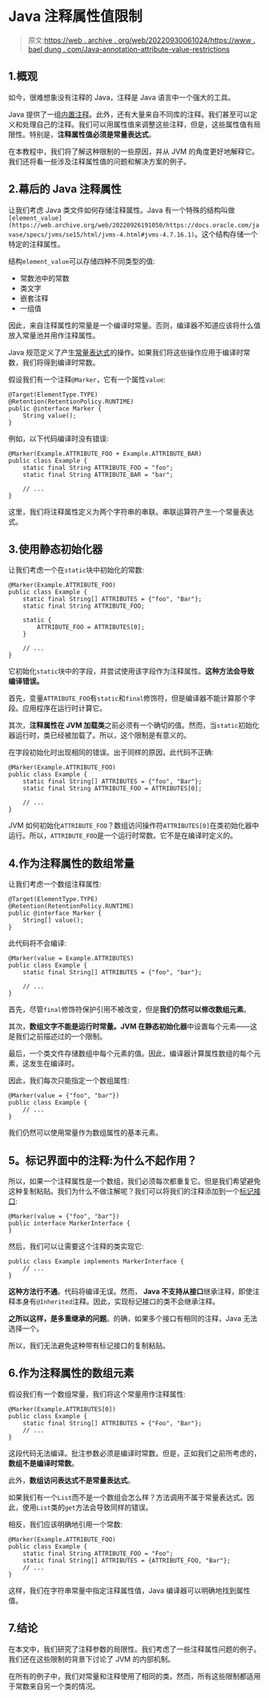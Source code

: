 # Java 注释属性值限制

> 原文:[https://web . archive . org/web/20220930061024/https://www . bael dung . com/Java-annotation-attribute-value-restrictions](https://web.archive.org/web/20220930061024/https://www.baeldung.com/java-annotation-attribute-value-restrictions)

## 1.概观

如今，很难想象没有注释的 Java，注释是 Java 语言中一个强大的工具。

Java 提供了一组[内置注释](/web/20220926191050/https://www.baeldung.com/java-default-annotations)。此外，还有大量来自不同库的注释。我们甚至可以定义和处理自己的注释。我们可以用属性值来调整这些注释，但是，这些属性值有局限性。特别是，**注释属性值必须是常量表达式**。

在本教程中，我们将了解这种限制的一些原因，并从 JVM 的角度更好地解释它。我们还将看一些涉及注释属性值的问题和解决方案的例子。

## 2.幕后的 Java 注释属性

让我们考虑 Java 类文件如何存储注释属性。Java 有一个特殊的结构叫做`[element_value](https://web.archive.org/web/20220926191050/https://docs.oracle.com/javase/specs/jvms/se15/html/jvms-4.html#jvms-4.7.16.1)`。这个结构存储一个特定的注释属性。

结构`element_value`可以存储四种不同类型的值:

*   常数池中的常数
*   类文字
*   嵌套注释
*   一组值

因此，来自注释属性的常量是一个编译时常量。否则，编译器不知道应该将什么值放入常量池并用作注释属性。

Java 规范定义了产生[常量表达式](https://web.archive.org/web/20220926191050/https://docs.oracle.com/javase/specs/jls/se8/html/jls-15.html#jls-15.28)的操作。如果我们将这些操作应用于编译时常数，我们将得到编译时常数。

假设我们有一个注释`@Marker`，它有一个属性`value`:

```
@Target(ElementType.TYPE)
@Retention(RetentionPolicy.RUNTIME)
public @interface Marker {
    String value();
}
```

例如，以下代码编译时没有错误:

```
@Marker(Example.ATTRIBUTE_FOO + Example.ATTRIBUTE_BAR)
public class Example {
    static final String ATTRIBUTE_FOO = "foo";
    static final String ATTRIBUTE_BAR = "bar";

    // ...
}
```

这里，我们将注释属性定义为两个字符串的串联。串联运算符产生一个常量表达式。

## 3.使用静态初始化器

让我们考虑一个在`static`块中初始化的常数:

```
@Marker(Example.ATTRIBUTE_FOO)
public class Example {
    static final String[] ATTRIBUTES = {"foo", "Bar"};
    static final String ATTRIBUTE_FOO;

    static {
        ATTRIBUTE_FOO = ATTRIBUTES[0];
    }

    // ...
} 
```

它初始化`static`块中的字段，并尝试使用该字段作为注释属性。**这种方法会导致编译错误。**

首先，变量`ATTRIBUTE_FOO`有`static`和`final`修饰符，但是编译器不能计算那个字段。应用程序在运行时计算它。

其次，**注释属性在 JVM 加载类**之前必须有一个确切的值。然而，当`static`初始化器运行时，类已经被加载了。所以，这个限制是有意义的。

在字段初始化时出现相同的错误。出于同样的原因，此代码不正确:

```
@Marker(Example.ATTRIBUTE_FOO)
public class Example {
    static final String[] ATTRIBUTES = {"foo", "Bar"};
    static final String ATTRIBUTE_FOO = ATTRIBUTES[0];

    // ...
} 
```

JVM 如何初始化`ATTRIBUTE_FOO`？数组访问操作符`ATTRIBUTES[0]`在类初始化器中运行。所以，`ATTRIBUTE_FOO`是一个运行时常数。它不是在编译时定义的。

## 4.作为注释属性的数组常量

让我们考虑一个数组注释属性:

```
@Target(ElementType.TYPE)
@Retention(RetentionPolicy.RUNTIME)
public @interface Marker {
    String[] value();
} 
```

此代码将不会编译:

```
@Marker(value = Example.ATTRIBUTES)
public class Example {
    static final String[] ATTRIBUTES = {"foo", "bar"};

    // ...
}
```

首先，尽管`final`修饰符保护引用不被改变，但是**我们仍然可以修改数组元素**。

其次，**数组文字不能是运行时常量。JVM 在静态初始化器**中设置每个元素——这是我们之前描述过的一个限制。

最后，一个类文件存储数组中每个元素的值。因此，编译器计算属性数组的每个元素，这发生在编译时。

因此，我们每次只能指定一个数组属性:

```
@Marker(value = {"foo", "bar"})
public class Example {
    // ...
}
```

我们仍然可以使用常量作为数组属性的基本元素。

## 5。标记界面中的注释:为什么不起作用？

所以，如果一个注释属性是一个数组，我们必须每次都重复它。但是我们希望避免这种复制粘贴。我们为什么不做注解呢？我们可以将我们的注释添加到一个[标记接口](/web/20220926191050/https://www.baeldung.com/java-marker-interfaces#:~:text=A%20marker%20interface%20is%20an,also%20called%20a%20tagging%20interface.):

```
@Marker(value = {"foo", "bar"})
public interface MarkerInterface {
} 
```

然后，我们可以让需要这个注释的类实现它:

```
public class Example implements MarkerInterface {
    // ...
}
```

**这种方法行不通**。代码将编译无误。然而， **Java 不支持从接口**继承注释，即使注释本身有`@Inherited`注释。因此，实现标记接口的类不会继承注释。

**之所以这样，是多重继承的问题**。的确，如果多个接口有相同的注释，Java 无法选择一个。

所以，我们无法避免这种带有标记接口的复制粘贴。

## 6.作为注释属性的数组元素

假设我们有一个数组常量，我们将这个常量用作注释属性:

```
@Marker(Example.ATTRIBUTES[0])
public class Example {
    static final String[] ATTRIBUTES = {"Foo", "Bar"};
    // ...
}
```

这段代码无法编译。批注参数必须是编译时常数。但是，正如我们之前所考虑的，**数组不是编译时常数**。

此外，**数组访问表达式不是常量表达式**。

如果我们有一个`List`而不是一个数组会怎么样？方法调用不属于常量表达式。因此，使用`List`类的`get`方法会导致同样的错误。

相反，我们应该明确地引用一个常数:

```
@Marker(Example.ATTRIBUTE_FOO)
public class Example {
    static final String ATTRIBUTE_FOO = "Foo";
    static final String[] ATTRIBUTES = {ATTRIBUTE_FOO, "Bar"};
    // ...
} 
```

这样，我们在字符串常量中指定注释属性值，Java 编译器可以明确地找到属性值。

## 7.结论

在本文中，我们研究了注释参数的局限性。我们考虑了一些注释属性问题的例子。我们还在这些限制的背景下讨论了 JVM 的内部机制。

在所有的例子中，我们对常量和注释使用了相同的类。然而，所有这些限制都适用于常数来自另一个类的情况。